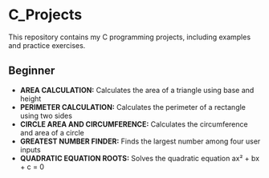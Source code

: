 # C_Projects
This repository contains my C programming projects, including examples and practice exercises.

## Beginner

- **AREA CALCULATION:** Calculates the area of a triangle using base and height
- **PERIMETER CALCULATION:** Calculates the perimeter of a rectangle using two sides
- **CIRCLE AREA AND CIRCUMFERENCE:** Calculates the circumference and area of a circle
- **GREATEST NUMBER FINDER:** Finds the largest number among four user inputs
- **QUADRATIC EQUATION ROOTS:** Solves the quadratic equation ax² + bx + c = 0
